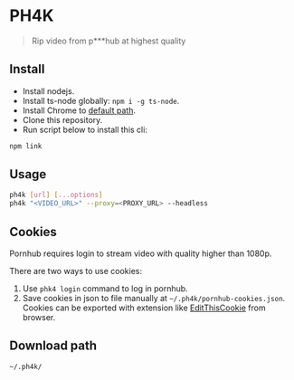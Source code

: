 # PH4K

> Rip video from p***hub at highest quality

## Install

- Install nodejs.
- Install ts-node globally: `npm i -g ts-node`.
- Install Chrome to [default path](/src/utils/puppeteer.ts#L10).
- Clone this repository.
- Run script below to install this cli:

```bash
npm link
```

## Usage

```bash
ph4k [url] [...options]
ph4k "<VIDEO_URL>" --proxy=<PROXY_URL> --headless
```

## Cookies

Pornhub requires login to stream video with quality higher than 1080p.

There are two ways to use cookies:

1. Use `phk4 login` command to log in pornhub.
2. Save cookies in json to file manually at `~/.ph4k/pornhub-cookies.json`. Cookies can be exported with extension like [EditThisCookie](https://www.editthiscookie.com/) from browser.

## Download path

```bash
~/.ph4k/
```

